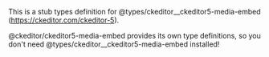 This is a stub types definition for @types/ckeditor__ckeditor5-media-embed (https://ckeditor.com/ckeditor-5).

@ckeditor/ckeditor5-media-embed provides its own type definitions, so you don't need @types/ckeditor__ckeditor5-media-embed installed!